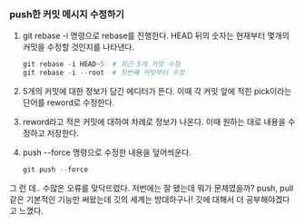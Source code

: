 ### push한 커밋 메시지 수정하기

1. git rebase -i 명령으로 rebase를 진행한다. HEAD 뒤의 숫자는 현재부터 몇개의 커밋을 수정할 것인지를 나타낸다.
   
    ```python
    git rebase -i HEAD~5  # 최근 5개 커밋 수정
    git rebase -i --root  # 첫번째 커밋부터 수정
    ```
    
2. 5개의 커밋에 대한 정보가 담긴 에디터가 뜬다. 이때 각 커밋 앞에 적힌 pick이라는 단어를 reword로 수정한다.
3. reword라고 적은 커밋에 대하여 차례로 정보가 나온다. 이때 원하는 대로 내용을 수정하고 저장한다.
4. push --force 명령으로 수정한 내용을 덮어씌운다.
   
    ```python
    git push --force
    ```
    

그 런 데.. 수많은 오류를 맞닥뜨렸다. 저번에는 잘 됐는데 뭐가 문제였을까? push, pull 같은 기본적인 기능만 써왔는데 깃의 세계는 방대하구나! 깃에 대해서 더 공부해야겠다고 느꼈다.